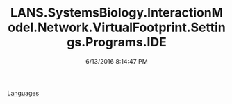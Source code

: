 ﻿---
title: LANS.SystemsBiology.InteractionModel.Network.VirtualFootprint.Settings.Programs.IDE
date: 6/13/2016 8:14:47 PM
---

[Languages](T-LANS.SystemsBiology.InteractionModel.Network.VirtualFootprint.Settings.Programs.IDE.Languages.html)
